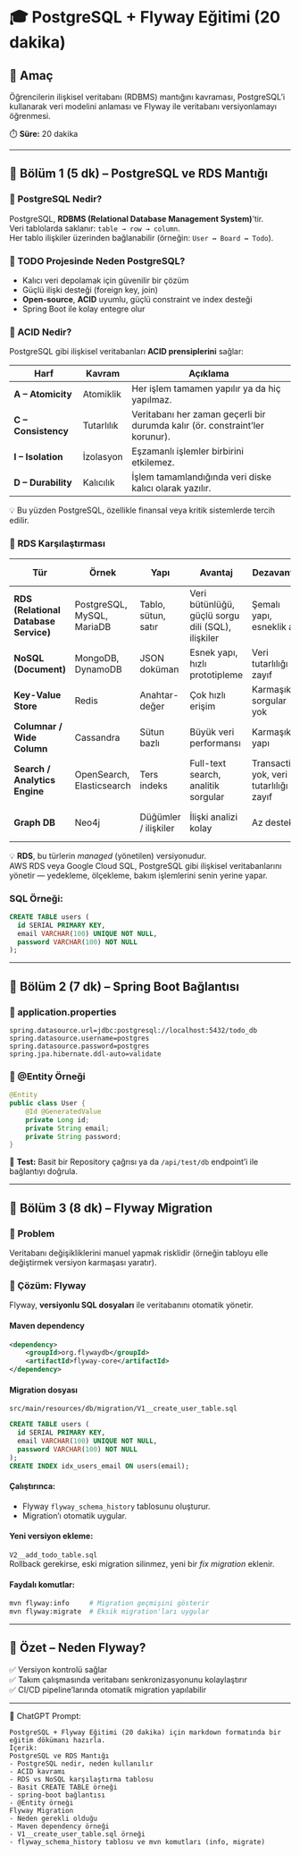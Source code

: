 # 🎓 PostgreSQL + Flyway Eğitimi (20 dakika)

## 🎯 Amaç

Öğrencilerin ilişkisel veritabanı (RDBMS) mantığını kavraması, PostgreSQL’i kullanarak veri modelini anlaması ve Flyway ile veritabanı versiyonlamayı öğrenmesi.

⏱️ **Süre:** 20 dakika

---

## 📍 Bölüm 1 (5 dk) – PostgreSQL ve RDS Mantığı

### 🔹 PostgreSQL Nedir?
PostgreSQL, **RDBMS (Relational Database Management System)**’tir.  
Veri tablolarda saklanır: `table → row → column`.  
Her tablo ilişkiler üzerinden bağlanabilir (örneğin: `User ↔ Board ↔ Todo`).

### 🔹 TODO Projesinde Neden PostgreSQL?
- Kalıcı veri depolamak için güvenilir bir çözüm  
- Güçlü ilişki desteği (foreign key, join)  
- **Open-source**, **ACID** uyumlu, güçlü constraint ve index desteği  
- Spring Boot ile kolay entegre olur  

### 🔹 ACID Nedir?
PostgreSQL gibi ilişkisel veritabanları **ACID prensiplerini** sağlar:

| Harf | Kavram | Açıklama |
|------|---------|----------|
| **A – Atomicity** | Atomiklik | Her işlem tamamen yapılır ya da hiç yapılmaz. |
| **C – Consistency** | Tutarlılık | Veritabanı her zaman geçerli bir durumda kalır (ör. constraint’ler korunur). |
| **I – Isolation** | İzolasyon | Eşzamanlı işlemler birbirini etkilemez. |
| **D – Durability** | Kalıcılık | İşlem tamamlandığında veri diske kalıcı olarak yazılır. |

💡 Bu yüzden PostgreSQL, özellikle finansal veya kritik sistemlerde tercih edilir.

### 🔹 RDS Karşılaştırması

| Tür | Örnek | Yapı | Avantaj | Dezavantaj | Kullanım Alanı |
|------|--------|--------|-------------|----------------|----------------|
| **RDS (Relational Database Service)** | PostgreSQL, MySQL, MariaDB | Tablo, sütun, satır | Veri bütünlüğü, güçlü sorgu dili (SQL), ilişkiler | Şemalı yapı, esneklik az | Finans, kullanıcı verisi, ilişkili kayıtlar |
| **NoSQL (Document)** | MongoDB, DynamoDB | JSON doküman | Esnek yapı, hızlı prototipleme | Veri tutarlılığı zayıf | Log, analitik, cache |
| **Key-Value Store** | Redis | Anahtar-değer | Çok hızlı erişim | Karmaşık sorgular yok | Oturum, cache |
| **Columnar / Wide Column** | Cassandra | Sütun bazlı | Büyük veri performansı | Karmaşık yapı | IoT, veri analizi |
| **Search / Analytics Engine** | OpenSearch, Elasticsearch | Ters indeks | Full-text search, analitik sorgular | Transaction yok, veri tutarlılığı zayıf | Log analizi, arama altyapısı |
| **Graph DB** | Neo4j | Düğümler / ilişkiler | İlişki analizi kolay | Az destekli | Sosyal ağ, öneri sistemleri |

💡 **RDS**, bu türlerin *managed* (yönetilen) versiyonudur.  
AWS RDS veya Google Cloud SQL, PostgreSQL gibi ilişkisel veritabanlarını yönetir — yedekleme, ölçekleme, bakım işlemlerini senin yerine yapar.

### SQL Örneği:
```sql
CREATE TABLE users (
  id SERIAL PRIMARY KEY,
  email VARCHAR(100) UNIQUE NOT NULL,
  password VARCHAR(100) NOT NULL
);
```

---

## 📍 Bölüm 2 (7 dk) – Spring Boot Bağlantısı

### 🔹 application.properties
```properties
spring.datasource.url=jdbc:postgresql://localhost:5432/todo_db
spring.datasource.username=postgres
spring.datasource.password=postgres
spring.jpa.hibernate.ddl-auto=validate
```

### 🔹 @Entity Örneği
```java
@Entity
public class User {
    @Id @GeneratedValue
    private Long id;
    private String email;
    private String password;
}
```

🔸 **Test:** Basit bir Repository çağrısı ya da `/api/test/db` endpoint’i ile bağlantıyı doğrula.

---

## 📍 Bölüm 3 (8 dk) – Flyway Migration

### 🔹 Problem
Veritabanı değişikliklerini manuel yapmak risklidir (örneğin tabloyu elle değiştirmek versiyon karmaşası yaratır).

### 🔹 Çözüm: Flyway
Flyway, **versiyonlu SQL dosyaları** ile veritabanını otomatik yönetir.

#### Maven dependency
```xml
<dependency>
    <groupId>org.flywaydb</groupId>
    <artifactId>flyway-core</artifactId>
</dependency>
```

#### Migration dosyası
`src/main/resources/db/migration/V1__create_user_table.sql`
```sql
CREATE TABLE users (
  id SERIAL PRIMARY KEY,
  email VARCHAR(100) UNIQUE NOT NULL,
  password VARCHAR(100) NOT NULL
);
CREATE INDEX idx_users_email ON users(email);
```

#### Çalıştırınca:
- Flyway `flyway_schema_history` tablosunu oluşturur.  
- Migration’ı otomatik uygular.  

#### Yeni versiyon ekleme:
`V2__add_todo_table.sql`  
Rollback gerekirse, eski migration silinmez, yeni bir *fix migration* eklenir.

#### Faydalı komutlar:
```bash
mvn flyway:info     # Migration geçmişini gösterir
mvn flyway:migrate  # Eksik migration'ları uygular
```

---

## 💬 Özet – Neden Flyway?
✅ Versiyon kontrolü sağlar  
✅ Takım çalışmasında veritabanı senkronizasyonunu kolaylaştırır  
✅ CI/CD pipeline’larında otomatik migration yapılabilir

---

🧩 ChatGPT Prompt:
```
PostgreSQL + Flyway Eğitimi (20 dakika) için markdown formatında bir eğitim dökümanı hazırla. 
İçerik: 
PostgreSQL ve RDS Mantığı 
- PostgreSQL nedir, neden kullanılır 
- ACID kavramı 
- RDS vs NoSQL karşılaştırma tablosu 
- Basit CREATE TABLE örneği 
- spring-boot bağlantısı 
- @Entity örneği 
Flyway Migration
- Neden gerekli olduğu 
- Maven dependency örneği 
- V1__create_user_table.sql örneği 
- flyway_schema_history tablosu ve mvn komutları (info, migrate)
```

